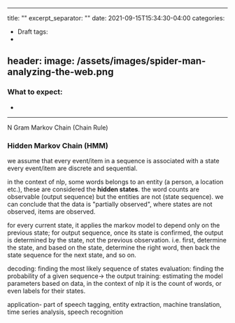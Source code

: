 
---
title: ""
excerpt_separator: "<!--more-->"
date: 2021-09-15T15:34:30-04:00
categories:
  - Draft
tags:
  - 
header:
  image: /assets/images/spider-man-analyzing-the-web.png
---

### What to expect:
- 

---

N Gram
Markov Chain (Chain Rule)
### Hidden Markov Chain (HMM)

we assume that every event/item in a sequence is associated with a state
every event/item are discrete and sequential.

in the context of nlp, some words belongs to an entity (a person, a location etc.), these are considered the **hidden states**. the word counts are observable (output sequence) but the entities are not (state sequence). we can conclude that the data is "partially observed", where states are not observed, items are observed.

for every current state, it applies the markov model to depend only on the previous state; for output sequence, once its state is confirmed, the output is determined by the state, not the previous observation. i.e. first, determine the state, and based on the state, determine the right word, then back the state sequence for the next state, and so on.

decoding: finding the most likely sequence of states
evaluation: finding the probability of a given sequence-> the output
training: estimating the model parameters based on data, in the context of nlp it is the count of words, or even labels for their states.

application- part of speech tagging, entity extraction, machine translation, time series analysis, speech recognition
